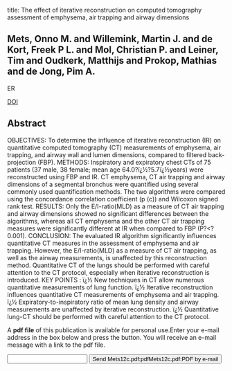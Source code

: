 title: The effect of iterative reconstruction on computed tomography assessment of emphysema, air trapping and airway dimensions

## Mets, Onno M. and Willemink, Martin J. and de Kort, Freek P L. and Mol, Christian P. and Leiner, Tim and Oudkerk, Matthijs and Prokop, Mathias and de Jong, Pim A.
ER

<a href="https://doi.org/10.1007/s00330-012-2489-z">DOI</a>

## Abstract
OBJECTIVES: To determine the influence of iterative reconstruction (IR) on quantitative computed tomography (CT) measurements of emphysema, air trapping, and airway wall and lumen dimensions, compared to filtered back-projection (FBP). METHODS: Inspiratory and expiratory chest CTs of 75 patients (37 male, 38 female; mean age 64.0?ï¿½?5.7ï¿½years) were reconstructed using FBP and IR. CT emphysema, CT air trapping and airway dimensions of a segmental bronchus were quantified using several commonly used quantification methods. The two algorithms were compared using the concordance correlation coefficient (p (c)) and Wilcoxon signed rank test. RESULTS: Only the E/I-ratio(MLD) as a measure of CT air trapping and airway dimensions showed no significant differences between the algorithms, whereas all CT emphysema and the other CT air trapping measures were significantly different at IR when compared to FBP (P?<?0.001). CONCLUSION: The evaluated IR algorithm significantly influences quantitative CT measures in the assessment of emphysema and air trapping. However, the E/I-ratio(MLD) as a measure of CT air trapping, as well as the airway measurements, is unaffected by this reconstruction method. Quantitative CT of the lungs should be performed with careful attention to the CT protocol, especially when iterative reconstruction is introduced. KEY POINTS : ï¿½ New techniques in CT allow numerous quantitative measurements of lung function. ï¿½ Iterative reconstruction influences quantitative CT measurements of emphysema and air trapping. ï¿½ Expiratory-to-inspiratory ratio of mean lung density and airway measurements are unaffected by iterative reconstruction. ï¿½ Quantitative lung-CT should be performed with careful attention to the CT protocol.

A <b>pdf file</b> of this publication is available for personal use.Enter your e-mail address in the box below and press the button. You will receive an e-mail message with a link to the pdf file.
<form action="sender.php">  <input type="text" name="email">  <input type="submit" value="Send Mets12c.pdf:pdfMets12c.pdf:PDF by e-mail"></form>
